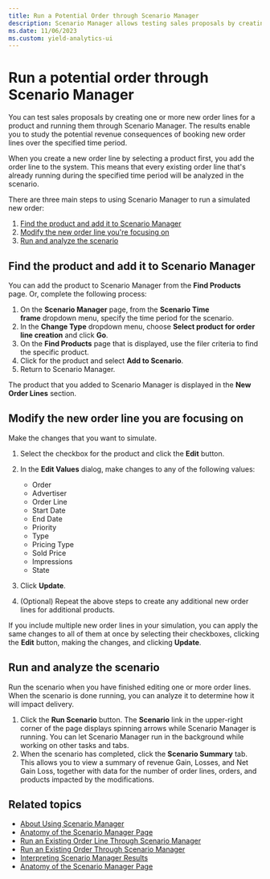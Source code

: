 ```yaml
---
title: Run a Potential Order through Scenario Manager
description: Scenario Manager allows testing sales proposals by creating new order lines for a product and analyzing potential revenue consequences.
ms.date: 11/06/2023
ms.custom: yield-analytics-ui
---
```


# Run a potential order through Scenario Manager

You can test sales proposals by creating one or more new order lines for a product and running them through Scenario Manager. The results enable you to study the potential revenue consequences of booking new order lines over the specified time period.

When you create a new order line by selecting a product first, you add the order line to the system. This means that every existing order line that's already running during the specified time period will be analyzed in the scenario.

There are three main steps to using Scenario Manager to run a simulated new order:

1. [Find the product and add it to Scenario Manager](#find-the-product-and-add-it-to-scenario-manager)
1. [Modify the new order line you're focusing on](#modify-the-new-order-line-you-are-focusing-on)
1. [Run and analyze the scenario](#run-and-analyze-the-scenario)

## Find the product and add it to Scenario Manager

You can add the product to Scenario Manager from the **Find Products** page. Or, complete the following process:

1. On the **Scenario Manager** page, from the **Scenario Time frame** dropdown menu, specify the time period for the scenario.
1. In the **Change Type** dropdown menu, choose **Select product for order line creation** and click **Go**.
1. On the **Find Products** page that is displayed, use the filer criteria to find the specific product.
1. Click for the product and select **Add to Scenario**.
1. Return to Scenario Manager.

The product that you added to Scenario Manager is displayed in the **New Order Lines** section.

## Modify the new order line you are focusing on

Make the changes that you want to simulate.

1. Select the checkbox for the product and click the **Edit** button.
1. In the **Edit Values** dialog, make changes to any of the following values:
    - Order
    - Advertiser
    - Order Line
    - Start Date
    - End Date
    - Priority
    - Type
    - Pricing Type
    - Sold Price
    - Impressions
    - State

1. Click **Update**.
1. (Optional) Repeat the above steps to create any additional new order lines for additional products.

If you include multiple new order lines in your simulation, you can apply the same changes to all of them at once by selecting their checkboxes, clicking the **Edit** button, making the changes, and clicking **Update**.

## Run and analyze the scenario

Run the scenario when you have finished editing one or more order lines. When the scenario is done running, you can analyze it to determine how it will impact delivery.

1. Click the **Run Scenario** button. The **Scenario** link in the upper-right corner of the page displays spinning arrows while Scenario Manager is running. You can let Scenario Manager run in the background while working on other tasks and tabs.
1. When the scenario has completed, click the **Scenario Summary** tab. This allows you to view a summary of revenue Gain, Losses, and Net Gain Loss, together with data for the number of order lines, orders, and products impacted by the modifications.

## Related topics

- [About Using Scenario Manager](./about-using-scenario-manager.md)
- [Anatomy of the Scenario Manager Page](./anatomy-of-the-scenario-manager-page.md)
- [Run an Existing Order Line Through Scenario Manager](./run-an-existing-order-line-through-scenario-manager.md)
- [Run an Existing Order Through Scenario Manager](./run-an-existing-order-through-scenario-manager.md)
- [Interpreting Scenario Manager Results](./interpreting-scenario-manager-results.md)
- [Anatomy of the Scenario Manager Page](./anatomy-of-the-scenario-manager-page.md)
